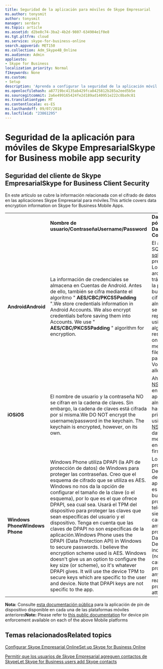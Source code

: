 ```yaml
---
title: Seguridad de la aplicación para móviles de Skype Empresarial
ms.author: tonysmit
author: tonysmit
manager: serdars
ms.topic: article
ms.assetid: d2be8c74-3ba2-4b2d-9807-634904e1f0e8
ms.tgt.pltfrm: cloud
ms.service: skype-for-business-online
search.appverid: MET150
ms.collection: Adm_Skype4B_Online
ms.audience: Admin
appliesto:
- Skype for Business
localization_priority: Normal
f1keywords: None
ms.custom:
- Setup
description: 'Aprenda a configurar la seguridad de la aplicación móvil para los usuarios. '
ms.openlocfilehash: a87719bc4135ab429fca8425812b285a2eed5b5e
ms.sourcegitcommit: 2a6e499165424fe2d189ad140951e222c8ba9c81
ms.translationtype: MT
ms.contentlocale: es-ES
ms.lasthandoff: 09/07/2018
ms.locfileid: "23861295"
---
```

# <a name="skype-for-business-mobile-app-security"></a><span data-ttu-id="6d588-103">Seguridad de la aplicación para móviles de Skype Empresarial</span><span class="sxs-lookup"><span data-stu-id="6d588-103">Skype for Business mobile app security</span></span>

## <a name="skype-for-business-client-security"></a><span data-ttu-id="6d588-104">Seguridad del cliente de Skype Empresarial</span><span class="sxs-lookup"><span data-stu-id="6d588-104">Skype for Business Client Security</span></span>

<span data-ttu-id="6d588-105">En este artículo se cubre la información relacionada con el cifrado de datos en las aplicaciones Skype Empresarial para móviles.</span><span class="sxs-lookup"><span data-stu-id="6d588-105">This article covers data encryption information on Skype for Business Mobile Apps.</span></span>
  
|||||
|:-----|:-----|:-----|:-----|
||<span data-ttu-id="6d588-106">**Nombre de usuario/Contraseña**</span><span class="sxs-lookup"><span data-stu-id="6d588-106">**Username/Password**</span></span> <br/> |<span data-ttu-id="6d588-107">**Datos de la aplicación (las conversaciones,<br/> póngase en contacto con la lista de reuniones)**</span><span class="sxs-lookup"><span data-stu-id="6d588-107">**App Data (Conversations,<br/> Contact List, Meetings)**</span></span> <br/> |<span data-ttu-id="6d588-108">**Registros de diagnóstico**</span><span class="sxs-lookup"><span data-stu-id="6d588-108">**Diagnostic logs**</span></span> <br/> |
|<span data-ttu-id="6d588-109">**Android**</span><span class="sxs-lookup"><span data-stu-id="6d588-109">**Android**</span></span> <br/> |<span data-ttu-id="6d588-p101">La información de credenciales se almacena en Cuentas de Android. Antes de ello, también se cifra mediante el algoritmo " **AES/CBC/PKCS5Padding** ".</span><span class="sxs-lookup"><span data-stu-id="6d588-p101">We store credentials information in Android Accounts. We also encrypt credentials before saving them into Accounts. We use " **AES/CBC/PKCS5Padding** " algorithm for encryption. </span></span><br/> |<span data-ttu-id="6d588-p102">El almacenamiento se realiza en una base de datos SQL cifrada mediante una biblioteca llamada [sqlcipher](https://www.zetetic.net/sqlcipher/design/). Para ello se utiliza su algoritmo predeterminado de AES de 256 bits en modo CBC. Los datos en reposo están siempre cifrados en el archivo de la base de datos y solo se descifran en el tránsito interno de la memoria volátil de la aplicación y la pila de llamadas. También ciframos los archivos del buzón de voz con el mismo método que se utiliza para cifrar la contraseña y el nombre del usuario (no se almacenan en la base de datos). Los correos de voz se descifran temporalmente en el disco para poder reproducirlos.</span><span class="sxs-lookup"><span data-stu-id="6d588-p102">We store in an encrypted SQL database using a library called [sqlcipher](https://www.zetetic.net/sqlcipher/design/). We use their default algorithm of 256-bit AES in CBC mode. The data at rest is always encrypted in the database file and is only unencrypted in transit inside of the app's volatile memory and call stacks. We also encrypt voicemail files using the same method as the user's name and password encryption (they are not stored in the DB). Voicemails are temporarily unencrypted on disk to allow playback.  </span></span><br/> |<span data-ttu-id="6d588-118">Esta información no está cifrada.</span><span class="sxs-lookup"><span data-stu-id="6d588-118">This information is not encrypted.</span></span>  <br/> |
|<span data-ttu-id="6d588-119">**iOS**</span><span class="sxs-lookup"><span data-stu-id="6d588-119">**iOS**</span></span> <br/> |<span data-ttu-id="6d588-p103">El nombre de usuario y la contraseña NO se cifran en la cadena de claves. Sin embargo, la cadena de claves está cifrada por sí misma.</span><span class="sxs-lookup"><span data-stu-id="6d588-p103">We DO NOT encrypt the username/password in the keychain. The keychain is encrypted, however, on its own.</span></span>  <br/> |<span data-ttu-id="6d588-p104">Ahora usamos la etiqueta de protección de datos [NSFileProtectionCompleteUntilFirstUserAuthentication](https://developer.apple.com/reference/foundation/fileprotectiontype/1616633-completeuntilfirstuserauthentica) en todos los archivos del almacenamiento de aplicaciones. Esto significa que los archivos del almacenamiento de la aplicación estarían cifrados hasta que el usuario desbloquee el dispositivo por primera vez tras haberlo reiniciado.</span><span class="sxs-lookup"><span data-stu-id="6d588-p104">We are already using [NSFileProtectionCompleteUntilFirstUserAuthentication](https://developer.apple.com/reference/foundation/fileprotectiontype/1616633-completeuntilfirstuserauthentica) data protection flag on all files in the app storage. This means that files in the app storage would be encrypted until user unlocks the device for the very first time after the device reboot. </span></span><br/> |<span data-ttu-id="6d588-124">Esta información no está cifrada.</span><span class="sxs-lookup"><span data-stu-id="6d588-124">This information is not encrypted.</span></span>  <br/> |
|<span data-ttu-id="6d588-125">**Windows Phone**</span><span class="sxs-lookup"><span data-stu-id="6d588-125">**Windows Phone**</span></span> <br/> |<span data-ttu-id="6d588-p105">Windows Phone utiliza DPAPI (la API de protección de datos) de Windows para proteger las contraseñas. Creo que el esquema de cifrado que se utiliza es AES. Windows no nos da la opción de configurar el tamaño de la clave (o el esquema), por lo que es el que ofrece DPAPI, sea cual sea. Usará el TPM del dispositivo para proteger las claves que sean específicas del usuario y el dispositivo. Tenga en cuenta que las claves de DPAPI no son específicas de la aplicación.</span><span class="sxs-lookup"><span data-stu-id="6d588-p105">Windows Phone uses the DPAPI (Data Protection API) in Windows to secure passwords. I believe the encryption scheme used is AES. Windows doesn't give us an option to configure the key size (or scheme), so it's whatever DPAPI gives. It will use the device TPM to secure keys which are specific to the user and device. Note that DPAPI keys are not specific to the app.</span></span>  <br/> |<span data-ttu-id="6d588-p106">Los datos de las aplicaciones de Windows Phone se protegen con [DPAP](https://msdn.microsoft.com/en-us/library/windows/apps/hh487164%28v=vs.105%29.aspx)I, como las credenciales. Dependiendo del nivel de detalle que queramos, parte de la información del índice de los datos de la aplicación se protege mediante el cifrado AES (que no es DPAPI) para evitar la sal, de manera que podamos buscar sin descifrar y que la clave, a su vez, esté protegida con DPAPI. Cualquier proceso del mismo teléfono puede leer los datos de la memoria caché, siempre que este pueda tener acceso a nuestra carpeta de datos. El cifrado de Windows no protege ante brechas del espacio aislado, sino que solo protege ante intentos de acceso externos.</span><span class="sxs-lookup"><span data-stu-id="6d588-p106">WP App Data is protected with [DPAP](https://msdn.microsoft.com/en-us/library/windows/apps/hh487164%28v=vs.105%29.aspx)I, like the creds. Depending on how much detail we want, some of the index information for the App Data is protected by (non-DPAPI) AES encryption to avoid salting, so we can look up without decrypting, and that key is in turn protected with DPAPI. Cached data can be read by any process from the same phone, assuming it can reach our data folder. Windows encryption does not protect from sandbox breach, only external access attempts.  </span></span><br/> |<span data-ttu-id="6d588-135">Esta información no está cifrada.</span><span class="sxs-lookup"><span data-stu-id="6d588-135">This information is not encrypted.</span></span>  <br/> |
   
<span data-ttu-id="6d588-136">**Nota:** Consulte [esta documentación pública](https://docs.microsoft.com/en-us/InTune/deploy-use/introduction-to-device-compliance-policies-in-microsoft-intune) para la aplicación de pin de dispositivo disponible en cada una de las plataformas móviles anteriores</span><span class="sxs-lookup"><span data-stu-id="6d588-136">**Note:** Please refer to [this public documentation](https://docs.microsoft.com/en-us/InTune/deploy-use/introduction-to-device-compliance-policies-in-microsoft-intune) for device pin enforcement available on each of the above Mobile platforms</span></span>
  
## <a name="related-topics"></a><span data-ttu-id="6d588-137">Temas relacionados</span><span class="sxs-lookup"><span data-stu-id="6d588-137">Related topics</span></span>
[<span data-ttu-id="6d588-138">Configurar Skype Empresarial Online</span><span class="sxs-lookup"><span data-stu-id="6d588-138">Set up Skype for Business Online</span></span>](set-up-skype-for-business-online.md)

[<span data-ttu-id="6d588-139">Permitir que los usuarios de Skype Empresarial agreguen contactos de Skype</span><span class="sxs-lookup"><span data-stu-id="6d588-139">Let Skype for Business users add Skype contacts</span></span>](let-skype-for-business-users-add-skype-contacts.md)

  
 